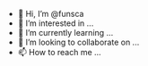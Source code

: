 - 👋 Hi, I’m @funsca
- 👀 I’m interested in ...
- 🌱 I’m currently learning ...
- 💞️ I’m looking to collaborate on ...
- 📫 How to reach me ...

<!---
funsca/funsca is a ✨ special ✨ repository because its `README.md` (this file) appears on your GitHub profile.
You can click the Preview link to take a look at your changes.
--->
